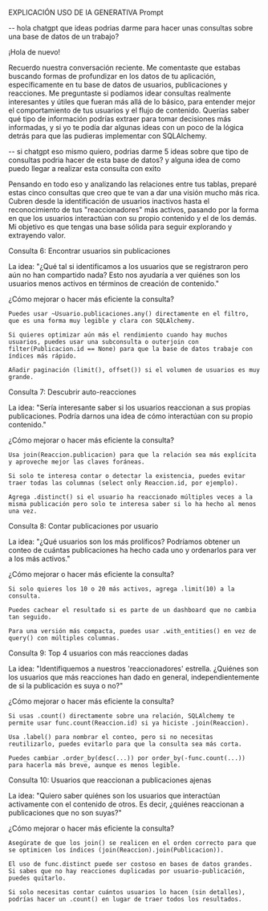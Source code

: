 EXPLICACIÓN USO DE IA GENERATIVA
Prompt

-- hola chatgpt que ideas podrias darme para hacer unas consultas sobre una base de datos de un trabajo?

¡Hola de nuevo!

Recuerdo nuestra conversación reciente. Me comentaste que estabas buscando formas de profundizar en los datos de tu aplicación, específicamente en tu base de datos de usuarios, publicaciones y reacciones. Me preguntaste si podíamos idear consultas realmente interesantes y útiles que fueran más allá de lo básico, para entender mejor el comportamiento de tus usuarios y el flujo de contenido. Querías saber qué tipo de información podrías extraer para tomar decisiones más informadas, y si yo te podía dar algunas ideas con un poco de la lógica detrás para que las pudieras implementar con SQLAlchemy.

-- si chatgpt eso mismo quiero,  podrias darme 5 ideas sobre que tipo de consultas podria hacer de esta base de datos? y alguna idea de como puedo llegar a realizar esta consulta con exito

Pensando en todo eso y analizando las relaciones entre tus tablas, preparé estas cinco consultas que creo que te van a dar una visión mucho más rica. Cubren desde la identificación de usuarios inactivos hasta el reconocimiento de tus "reaccionadores" más activos, pasando por la forma en que los usuarios interactúan con su propio contenido y el de los demás. Mi objetivo es que tengas una base sólida para seguir explorando y extrayendo valor.


Consulta 6: Encontrar usuarios sin publicaciones

La idea:
"¿Qué tal si identificamos a los usuarios que se registraron pero aún no han compartido nada? Esto nos ayudaría a ver quiénes son los usuarios menos activos en términos de creación de contenido."

¿Cómo mejorar o hacer más eficiente la consulta?

    Puedes usar ~Usuario.publicaciones.any() directamente en el filtro, que es una forma muy legible y clara con SQLAlchemy.

    Si quieres optimizar aún más el rendimiento cuando hay muchos usuarios, puedes usar una subconsulta o outerjoin con filter(Publicacion.id == None) para que la base de datos trabaje con índices más rápido.

    Añadir paginación (limit(), offset()) si el volumen de usuarios es muy grande.

Consulta 7: Descubrir auto-reacciones

La idea:
"Sería interesante saber si los usuarios reaccionan a sus propias publicaciones. Podría darnos una idea de cómo interactúan con su propio contenido."

¿Cómo mejorar o hacer más eficiente la consulta?

    Usa join(Reaccion.publicacion) para que la relación sea más explícita y aproveche mejor las claves foráneas.

    Si solo te interesa contar o detectar la existencia, puedes evitar traer todas las columnas (select only Reaccion.id, por ejemplo).

    Agrega .distinct() si el usuario ha reaccionado múltiples veces a la misma publicación pero solo te interesa saber si lo ha hecho al menos una vez.

Consulta 8: Contar publicaciones por usuario

La idea:
"¿Qué usuarios son los más prolíficos? Podríamos obtener un conteo de cuántas publicaciones ha hecho cada uno y ordenarlos para ver a los más activos."

¿Cómo mejorar o hacer más eficiente la consulta?

    Si solo quieres los 10 o 20 más activos, agrega .limit(10) a la consulta.

    Puedes cachear el resultado si es parte de un dashboard que no cambia tan seguido.

    Para una versión más compacta, puedes usar .with_entities() en vez de query() con múltiples columnas.

Consulta 9: Top 4 usuarios con más reacciones dadas

La idea:
"Identifiquemos a nuestros 'reaccionadores' estrella. ¿Quiénes son los usuarios que más reacciones han dado en general, independientemente de si la publicación es suya o no?"

¿Cómo mejorar o hacer más eficiente la consulta?

    Si usas .count() directamente sobre una relación, SQLAlchemy te permite usar func.count(Reaccion.id) si ya hiciste .join(Reaccion).

    Usa .label() para nombrar el conteo, pero si no necesitas reutilizarlo, puedes evitarlo para que la consulta sea más corta.

    Puedes cambiar .order_by(desc(...)) por order_by(-func.count(...)) para hacerla más breve, aunque es menos legible.

Consulta 10: Usuarios que reaccionan a publicaciones ajenas

La idea:
"Quiero saber quiénes son los usuarios que interactúan activamente con el contenido de otros. Es decir, ¿quiénes reaccionan a publicaciones que no son suyas?"

¿Cómo mejorar o hacer más eficiente la consulta?

    Asegúrate de que los join() se realicen en el orden correcto para que se optimicen los índices (join(Reaccion).join(Publicacion)).

    El uso de func.distinct puede ser costoso en bases de datos grandes. Si sabes que no hay reacciones duplicadas por usuario-publicación, puedes quitarlo.

    Si solo necesitas contar cuántos usuarios lo hacen (sin detalles), podrías hacer un .count() en lugar de traer todos los resultados.